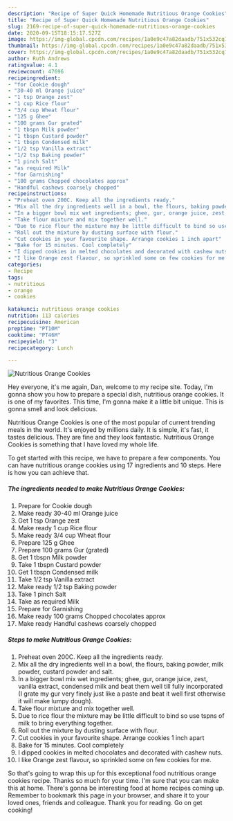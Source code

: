 ```yaml
---
description: "Recipe of Super Quick Homemade Nutritious Orange Cookies"
title: "Recipe of Super Quick Homemade Nutritious Orange Cookies"
slug: 2169-recipe-of-super-quick-homemade-nutritious-orange-cookies
date: 2020-09-15T18:15:17.527Z
image: https://img-global.cpcdn.com/recipes/1a0e9c47a82daadb/751x532cq70/nutritious-orange-cookies-recipe-main-photo.jpg
thumbnail: https://img-global.cpcdn.com/recipes/1a0e9c47a82daadb/751x532cq70/nutritious-orange-cookies-recipe-main-photo.jpg
cover: https://img-global.cpcdn.com/recipes/1a0e9c47a82daadb/751x532cq70/nutritious-orange-cookies-recipe-main-photo.jpg
author: Ruth Andrews
ratingvalue: 4.1
reviewcount: 47696
recipeingredient:
- "for Cookie dough"
- "30-40 ml Orange juice"
- "1 tsp Orange zest"
- "1 cup Rice flour"
- "3/4 cup Wheat flour"
- "125 g Ghee"
- "100 grams Gur grated"
- "1 tbspn Milk powder"
- "1 tbspn Custard powder"
- "1 tbspn Condensed milk"
- "1/2 tsp Vanilla extract"
- "1/2 tsp Baking powder"
- "1 pinch Salt"
- "as required Milk"
- "for Garnishing"
- "100 grams Chopped chocolates approx"
- "Handful cashews coarsely chopped"
recipeinstructions:
- "Preheat oven 200C. Keep all the ingredients ready."
- "Mix all the dry ingredients well in a bowl, the flours, baking powder, milk powder, custard powder and salt."
- "In a bigger bowl mix wet ingredients; ghee, gur, orange juice, zest, vanilla extract, condensed milk and beat them well till fully incorporated (I grate my gur very finely just like a paste and beat it well first otherwise it will make lumpy dough)."
- "Take flour mixture and mix together well."
- "Due to rice flour the mixture may be little difficult to bind so use tspns of milk to bring everything together."
- "Roll out the mixture by dusting surface with flour."
- "Cut cookies in your favourite shape. Arrange cookies 1 inch apart"
- "Bake for 15 minutes. Cool completely"
- "I dipped cookies in melted chocolates and decorated with cashew nuts."
- "I like Orange zest flavour, so sprinkled some on few cookies for me."
categories:
- Recipe
tags:
- nutritious
- orange
- cookies

katakunci: nutritious orange cookies 
nutrition: 113 calories
recipecuisine: American
preptime: "PT10M"
cooktime: "PT46M"
recipeyield: "3"
recipecategory: Lunch

---
```



![Nutritious Orange Cookies](https://img-global.cpcdn.com/recipes/1a0e9c47a82daadb/751x532cq70/nutritious-orange-cookies-recipe-main-photo.jpg)

Hey everyone, it's me again, Dan, welcome to my recipe site. Today, I'm gonna show you how to prepare a special dish, nutritious orange cookies. It is one of my favorites. This time, I'm gonna make it a little bit unique. This is gonna smell and look delicious.

Nutritious Orange Cookies is one of the most popular of current trending meals in the world. It's enjoyed by millions daily. It is simple, it's fast, it tastes delicious. They are fine and they look fantastic. Nutritious Orange Cookies is something that I have loved my whole life.




To get started with this recipe, we have to prepare a few components. You can have nutritious orange cookies using 17 ingredients and 10 steps. Here is how you can achieve that.

<!--inarticleads1-->

##### The ingredients needed to make Nutritious Orange Cookies:

1. Prepare for Cookie dough
1. Make ready 30-40 ml Orange juice
1. Get 1 tsp Orange zest
1. Make ready 1 cup Rice flour
1. Make ready 3/4 cup Wheat flour
1. Prepare 125 g Ghee
1. Prepare 100 grams Gur (grated)
1. Get 1 tbspn Milk powder
1. Take 1 tbspn Custard powder
1. Get 1 tbspn Condensed milk
1. Take 1/2 tsp Vanilla extract
1. Make ready 1/2 tsp Baking powder
1. Take 1 pinch Salt
1. Take as required Milk
1. Prepare for Garnishing
1. Make ready 100 grams Chopped chocolates approx
1. Make ready Handful cashews coarsely chopped




<!--inarticleads2-->

##### Steps to make Nutritious Orange Cookies:

1. Preheat oven 200C. Keep all the ingredients ready.
1. Mix all the dry ingredients well in a bowl, the flours, baking powder, milk powder, custard powder and salt.
1. In a bigger bowl mix wet ingredients; ghee, gur, orange juice, zest, vanilla extract, condensed milk and beat them well till fully incorporated (I grate my gur very finely just like a paste and beat it well first otherwise it will make lumpy dough).
1. Take flour mixture and mix together well.
1. Due to rice flour the mixture may be little difficult to bind so use tspns of milk to bring everything together.
1. Roll out the mixture by dusting surface with flour.
1. Cut cookies in your favourite shape. Arrange cookies 1 inch apart
1. Bake for 15 minutes. Cool completely
1. I dipped cookies in melted chocolates and decorated with cashew nuts.
1. I like Orange zest flavour, so sprinkled some on few cookies for me.




So that's going to wrap this up for this exceptional food nutritious orange cookies recipe. Thanks so much for your time. I'm sure that you can make this at home. There's gonna be interesting food at home recipes coming up. Remember to bookmark this page in your browser, and share it to your loved ones, friends and colleague. Thank you for reading. Go on get cooking!
